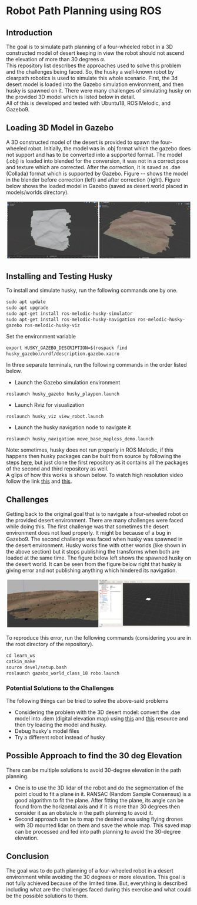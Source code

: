 # Robot Path Planning using ROS

## Introduction
The goal is to simulate path planning of a four-wheeled robot in a 3D constructed model of desert keeping in view the robot should not ascend the elevation of more than 30 degrees $\alpha$.  
This repository list describes the approaches used to solve this problem and the challenges being faced. So, the husky a well-known robot by clearpath robotics is used to simulate this whole scenario. First, the 3d desert model is loaded into the Gazebo simulation environment, and then husky is spawned on it. There were many challenges of simulating husky on the provided 3D model which is listed below in detail.  
All of this is developed and tested with Ubuntu18, ROS Melodic, and Gazebo9.

## Loading 3D Model in Gazebo
A 3D constructed model of the desert is provided to spawn the four-wheeled robot. Initially, the model was in .obj format which the gazebo does not support and has to be converted into a supported format. The model (.obj) is loaded into blended for the conversion, it was not in a correct pose and texture which are corrected. After the correction, it is saved as .dae (Collada) format which is supported by Gazebo. Figure -- shows the model in the blender before correction (left) and after correction (right). Figure below shows the loaded model in Gazebo (saved as desert.world placed in models/worlds directory).

![Desert in blender.](./figures/blender_desert_collage.png)


## Installing and Testing Husky
To install and simulate husky, run the following commands one by one.
```
sudo apt update
sudo apt upgrade
sudo apt-get install ros-melodic-husky-simulator
sudo apt-get install ros-melodic-husky-navigation ros-melodic-husky-gazebo ros-melodic-husky-viz
```
Set the environment variable
```
export HUSKY_GAZEBO_DESCRIPTION=$(rospack find husky_gazebo)/urdf/description.gazebo.xacro
```
In three separate terminals, run the following commands in the order listed below.
- Launch the Gazebo simulation environment
```
roslaunch husky_gazebo husky_playpen.launch
```
- Launch Rviz for visualization
```
roslaunch husky_viz view_robot.launch
```

- Launch the husky navigation node to navigate it
```
roslaunch husky_navigation move_base_mapless_demo.launch
```

Note: sometimes, husky does not run properly in ROS Melodic, if this happens then husky packages can be built from source by following the steps [here](https://answers.ros.org/question/256756/how-to-install-husky-simulator-in-kinetic/), but just clone the first repository as it contains all the packages of the second and third repository as well.  
A glips of how this works is shown below. To watch high resolution video follow the link [this](https://youtu.be/2wyo-RTvQVg) and [this](https://youtu.be/XJE7356JK8o).


## Challenges
Getting back to the original goal that is to navigate a four-wheeled robot on the provided desert environment. There are many challenges were faced while doing this. The first challenge was that sometimes the desert environment does not load properly. It might be because of a bug in Gazebo9. The second challenge was faced when husky was spawned in the desert environment. Husky works fine with other worlds (like shown in the above section) but it stops publishing the transforms when both are loaded at the same time. The figure below left shows the spawned husky on the desert world. It can be seen from the figure below right that husky is giving error and not publishing anything which hindered its navigation. 


![Desert husky](./figures/huskt_desert_collage.jpg)

To reproduce this error, run the following commands (considering you are in the root directory of the repository).
```
cd learn_ws
catkin_make
source devel/setup.bash
roslaunch gazebo_world_class_18 robo.launch 
```


### Potential Solutions to the Challenges
The following things can be tried to solve the above-said problems
- Considering the problem with the 3D desert model: convert the .dae model into .dem (digital elevation map) using [this](http://gazebosim.org/tutorials/?tut=dem) and [this](https://gis.stackexchange.com/questions/110492/how-to-extract-dem-digital-elevation-model-from-3d-model) resource and then try loading the model and husky.
- Debug husky's model files
- Try a different robot instead of husky


## Possible Approach to find the 30 deg Elevation
There can be multiple solutions to avoid 30-degree elevation in the path planning.
- One is to use the 3D lidar of the robot and do the segmentation of the point cloud to fit a plane in it. RANSAC (Random Sample Consensus) is a good algorithm to fit the plane. After fitting the plane, its angle can be found from the horizontal axis and if it is more than 30 degrees then consider it as an obstacle in the path planning to avoid it.
- Second approach can be to map the desired area using flying drones with 3D mounted lidar on them and save the whole map. This saved map can be processed and fed into path planning to avoid the 30-degree elevation. 

## Conclusion
The goal was to do path planning of a four-wheeled robot in a desert environment while avoiding the 30 degrees or more elevation. This goal is not fully achieved because of the limited time. But, everything is described including what are the challenges faced during this exercise and what could be the possible solutions to them. 
